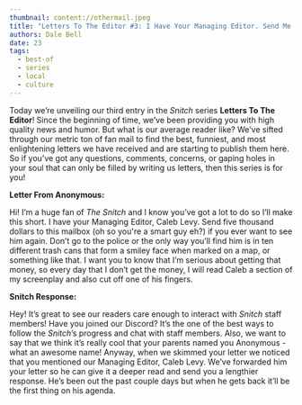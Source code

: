 ```yaml
---
thumbnail: content://othermail.jpeg
title: "Letters To The Editor #3: I Have Your Managing Editor. Send Me $5,000 If You Ever Want To See Him Again"
authors: Dale Bell
date: 23
tags:
  - best-of
  - series
  - local
  - culture
---
```


Today we’re unveiling our third entry in the *Snitch* series **Letters To The Editor**! Since the beginning of time, we’ve been providing you with high quality news and humor. But what is our average reader like? We’ve sifted through our metric ton of fan mail to find the best, funniest, and most enlightening letters we have received and are starting to publish them here. So if you’ve got any questions, comments, concerns, or gaping holes in your soul that can only be filled by writing us letters, then this series is for you!

**Letter From Anonymous:**

Hi! I’m a huge fan of *The Snitch* and I know you’ve got a lot to do so I’ll make this short. I have your Managing Editor, Caleb Levy. Send five thousand dollars to this mailbox (oh so you're a smart guy eh?) if you ever want to see him again. Don’t go to the police or the only way you’ll find him is in ten different trash cans that form a smiley face when marked on a map, or something like that. I want you to know that I’m serious about getting that money, so every day that I don’t get the money, I will read Caleb a section of my screenplay and also cut off one of his fingers.

**Snitch Response:**

Hey! It’s great to see our readers care enough to interact with *Snitch* staff members! Have you joined our Discord? It’s the one of the best ways to follow the *Snitch*’s progress and chat with staff members. Also, we want to say that we think it’s really cool that your parents named you Anonymous - what an awesome name! Anyway, when we skimmed your letter we noticed that you mentioned our Managing Editor, Caleb Levy. We’ve forwarded him your letter so he can give it a deeper read and send you a lengthier response. He’s been out the past couple days but when he gets back it’ll be the first thing on his agenda.


